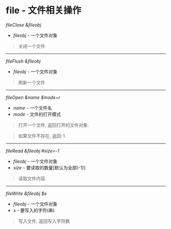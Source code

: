 # file - 文件相关操作

*fileClose &fileobj*

  - *fileobj* - 一个文件对象

> 关闭一个文件

- - -

*fileFlush &fileobj*

  - *fileobj* - 一个文件对象

> 刷新一个文件

- - -

*fileOpen &name $mode=r*

  - *name* - 一个文件名
  - *mode* - 文件的打开模式

> 打开一个文件, 返回打开的文件对象.

> 如果文件不存在, 返回-1.

- - -

*fileRead &fileobj \#size=-1*

  - *fileobj* - 一个文件对象
  - *size* - 要读取的数量[默认为全部(-1)]

> 读取文件内容.

- - -

*fileWrite &fileobj $s*

  - *fileobj* - 一个文件对象
  - *s* - 要写入的字符(串)

> 写入文件, 返回写入字符数

